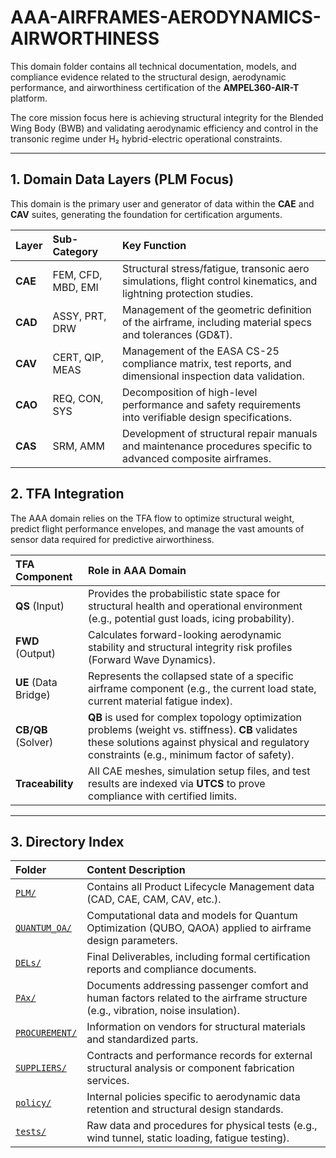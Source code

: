 # AAA-AIRFRAMES-AERODYNAMICS-AIRWORTHINESS

This domain folder contains all technical documentation, models, and compliance evidence related to the structural design, aerodynamic performance, and airworthiness certification of the **AMPEL360-AIR-T** platform.

The core mission focus here is achieving structural integrity for the Blended Wing Body (BWB) and validating aerodynamic efficiency and control in the transonic regime under H₂ hybrid-electric operational constraints.

---

## 1. Domain Data Layers (PLM Focus)

This domain is the primary user and generator of data within the **CAE** and **CAV** suites, generating the foundation for certification arguments.

| Layer | Sub-Category | Key Function |
| :--- | :--- | :--- |
| **CAE** | FEM, CFD, MBD, EMI | Structural stress/fatigue, transonic aero simulations, flight control kinematics, and lightning protection studies. |
| **CAD** | ASSY, PRT, DRW | Management of the geometric definition of the airframe, including material specs and tolerances (GD&T). |
| **CAV** | CERT, QIP, MEAS | Management of the EASA CS-25 compliance matrix, test reports, and dimensional inspection data validation. |
| **CAO** | REQ, CON, SYS | Decomposition of high-level performance and safety requirements into verifiable design specifications. |
| **CAS** | SRM, AMM | Development of structural repair manuals and maintenance procedures specific to advanced composite airframes. |

## 2. TFA Integration

The AAA domain relies on the TFA flow to optimize structural weight, predict flight performance envelopes, and manage the vast amounts of sensor data required for predictive airworthiness.

| TFA Component | Role in AAA Domain |
| :--- | :--- |
| **QS** (Input) | Provides the probabilistic state space for structural health and operational environment (e.g., potential gust loads, icing probability). |
| **FWD** (Output) | Calculates forward-looking aerodynamic stability and structural integrity risk profiles (Forward Wave Dynamics). |
| **UE** (Data Bridge) | Represents the collapsed state of a specific airframe component (e.g., the current load state, current material fatigue index). |
| **CB/QB** (Solver) | **QB** is used for complex topology optimization problems (weight vs. stiffness). **CB** validates these solutions against physical and regulatory constraints (e.g., minimum factor of safety). |
| **Traceability** | All CAE meshes, simulation setup files, and test results are indexed via **UTCS** to prove compliance with certified limits. |

---

## 3. Directory Index

| Folder | Content Description |
| :--- | :--- |
| [`PLM/`](./PLM/) | Contains all Product Lifecycle Management data (CAD, CAE, CAM, CAV, etc.). |
| [`QUANTUM_OA/`](./QUANTUM_OA/) | Computational data and models for Quantum Optimization (QUBO, QAOA) applied to airframe design parameters. |
| [`DELs/`](./DELs/) | Final Deliverables, including formal certification reports and compliance documents. |
| [`PAx/`](./PAx/) | Documents addressing passenger comfort and human factors related to the airframe structure (e.g., vibration, noise insulation). |
| [`PROCUREMENT/`](./PROCUREMENT/) | Information on vendors for structural materials and standardized parts. |
| [`SUPPLIERS/`](./SUPPLIERS/) | Contracts and performance records for external structural analysis or component fabrication services. |
| [`policy/`](./policy/) | Internal policies specific to aerodynamic data retention and structural design standards. |
| [`tests/`](./tests/) | Raw data and procedures for physical tests (e.g., wind tunnel, static loading, fatigue testing). |
